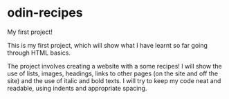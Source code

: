 # odin-recipes
<p>My first project!</p>
<p>This is my first project, which will show what I have learnt so far going through HTML basics.</p>

<p>The project involves creating a website with a some recipes!
I will show the use of lists, images, headings, links to other pages (on the site and off the site) and the use of italic and bold texts.
I will try to keep my code neat and readable, using indents and appropriate spacing.</p>